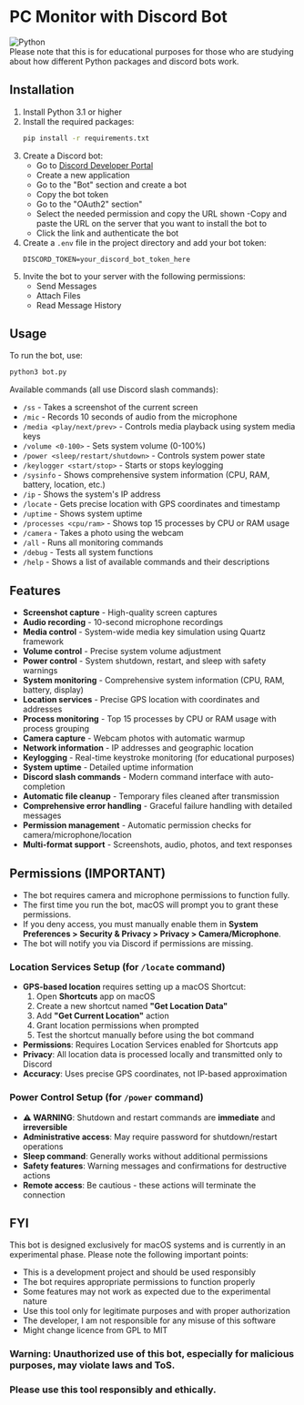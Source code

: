 # PC Monitor with Discord Bot

![Python](https://img.shields.io/badge/python-3670A0?style=for-the-badge&logo=python&logoColor=ffdd54) <br>
Please note that this is for educational purposes for those who are studying about how different Python packages and discord bots work.

## Installation

1. Install Python 3.1 or higher
2. Install the required packages:
   ```bash
   pip install -r requirements.txt
   ```
3. Create a Discord bot:
   - Go to [Discord Developer Portal](https://discord.com/developers/applications)
   - Create a new application
   - Go to the "Bot" section and create a bot
   - Copy the bot token
   - Go to the "OAuth2" section"
   - Select the needed permission and copy the URL shown
   -Copy and paste the URL on the server that you want to install the bot to
   - Click the link and authenticate the bot
4. Create a `.env` file in the project directory and add your bot token:
   ```
   DISCORD_TOKEN=your_discord_bot_token_here
   ```
5. Invite the bot to your server with the following permissions:
   - Send Messages
   - Attach Files
   - Read Message History

## Usage

To run the bot, use:
```bash
python3 bot.py
```

Available commands (all use Discord slash commands):
- `/ss` - Takes a screenshot of the current screen
- `/mic` - Records 10 seconds of audio from the microphone
- `/media <play/next/prev>` - Controls media playback using system media keys
- `/volume <0-100>` - Sets system volume (0-100%)
- `/power <sleep/restart/shutdown>` - Controls system power state
- `/keylogger <start/stop>` - Starts or stops keylogging
- `/sysinfo` - Shows comprehensive system information (CPU, RAM, battery, location, etc.)
- `/ip` - Shows the system's IP address
- `/locate` - Gets precise location with GPS coordinates and timestamp
- `/uptime` - Shows system uptime
- `/processes <cpu/ram>` - Shows top 15 processes by CPU or RAM usage
- `/camera` - Takes a photo using the webcam
- `/all` - Runs all monitoring commands
- `/debug` - Tests all system functions
- `/help` - Shows a list of available commands and their descriptions

## Features

- **Screenshot capture** - High-quality screen captures
- **Audio recording** - 10-second microphone recordings
- **Media control** - System-wide media key simulation using Quartz framework
- **Volume control** - Precise system volume adjustment
- **Power control** - System shutdown, restart, and sleep with safety warnings
- **System monitoring** - Comprehensive system information (CPU, RAM, battery, display)
- **Location services** - Precise GPS location with coordinates and addresses
- **Process monitoring** - Top 15 processes by CPU or RAM usage with process grouping
- **Camera capture** - Webcam photos with automatic warmup
- **Network information** - IP addresses and geographic location
- **Keylogging** - Real-time keystroke monitoring (for educational purposes)
- **System uptime** - Detailed uptime information
- **Discord slash commands** - Modern command interface with auto-completion
- **Automatic file cleanup** - Temporary files cleaned after transmission
- **Comprehensive error handling** - Graceful failure handling with detailed messages
- **Permission management** - Automatic permission checks for camera/microphone/location
- **Multi-format support** - Screenshots, audio, photos, and text responses

## Permissions (IMPORTANT)

- The bot requires camera and microphone permissions to function fully.
- The first time you run the bot, macOS will prompt you to grant these permissions.
- If you deny access, you must manually enable them in **System Preferences > Security & Privacy > Privacy > Camera/Microphone**.
- The bot will notify you via Discord if permissions are missing.

### Location Services Setup (for `/locate` command)
- **GPS-based location** requires setting up a macOS Shortcut:
  1. Open **Shortcuts** app on macOS
  2. Create a new shortcut named **"Get Location Data"**
  3. Add **"Get Current Location"** action
  4. Grant location permissions when prompted
  5. Test the shortcut manually before using the bot command
- **Permissions**: Requires Location Services enabled for Shortcuts app
- **Privacy**: All location data is processed locally and transmitted only to Discord
- **Accuracy**: Uses precise GPS coordinates, not IP-based approximation

### Power Control Setup (for `/power` command)
- **⚠️ WARNING**: Shutdown and restart commands are **immediate** and **irreversible**
- **Administrative access**: May require password for shutdown/restart operations
- **Sleep command**: Generally works without additional permissions
- **Safety features**: Warning messages and confirmations for destructive actions
- **Remote access**: Be cautious - these actions will terminate the connection

## FYI

This bot is designed exclusively for macOS systems and is currently in an experimental phase. Please note the following important points:

- This is a development project and should be used responsibly
- The bot requires appropriate permissions to function properly
- Some features may not work as expected due to the experimental nature
- Use this tool only for legitimate purposes and with proper authorization
- The developer, I am not responsible for any misuse of this software
- Might change licence from GPL to MIT

### Warning: Unauthorized use of this bot, especially for malicious purposes, may violate laws and ToS.

### Please use this tool responsibly and ethically.
